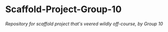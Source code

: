# Scaffold-Project-Group-10

###### Repository for scaffold project that's veered wildly off-course, by Group 10
